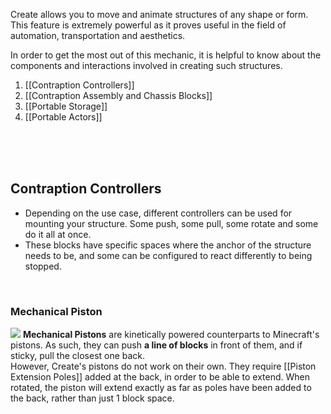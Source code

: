 Create allows you to move and animate structures of any shape or form. This feature is extremely powerful as it proves useful in the field of automation, transportation and aesthetics. 

<moving stuff>

In order to get the most out of this mechanic, it is helpful to know about the components and interactions involved in creating such structures.

1. [[Contraption Controllers]]  
2. [[Contraption Assembly and Chassis Blocks]]  
3. [[Portable Storage]]
4. [[Portable Actors]]

<br><br><br>

## Contraption Controllers

* Depending on the use case, different controllers can be used for mounting your structure. Some push, some pull, some rotate and some do it all at once.
* These blocks have specific spaces where the anchor of the structure needs to be, and some can be configured to react differently to being stopped.

<br>

### Mechanical Piston
![](https://i.imgur.com/8UQa22n.jpg)
**Mechanical Pistons** are kinetically powered counterparts to Minecraft's pistons. As such, they can push **a line of blocks** in front of them, and if sticky, pull the closest one back.  
However, Create's pistons do not work on their own. They require [[Piston Extension Poles]] added at the back, in order to be able to extend. When rotated, the piston will extend exactly as far as poles have been added to the back, rather than just 1 block space.

